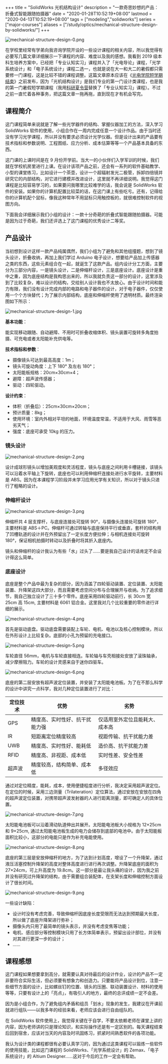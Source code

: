 +++
title = "SolidWorks 光机结构设计"
description = "一款奇思妙想的产品：折叠式智能跟随拍摄器"
date = "2020-01-28T10:52:19+08:00"
lastmod = "2020-04-13T10:52:19+08:00"
tags = ["modeling","solidworks"]
series = ["major-courses"]
aliases = ["/study/optics/mechanical-structure-design-by-solidworks/"]
+++

![mechanical-structure-design-0.png](/images/mechanical-structure-design-0.png)

在学校里经常有学弟向我咨询学院开设的一些设计课程的相关内容，所以我觉得有必要写几篇文章详细展示一下课程的内容、难度以及我的感想。我看到 2019 级本科生培养方案中，已经把「专业认知实习」课程并入了「光电导论」课程，「光学系统设计」和「电子系统设计」课程二选一，也就是说在大一和大二的暑假都只需要修一门课程，这是比较不错的课程调整。这篇文章原本应该在《[光电学院短学期结束](/study/optics/opt-short-term-2019/)》之前发布，因为「光机结构设计」是我们专业的第一门设计类课程，也是我的第一门暑假短学期课程（我用[科研夏令营](/life/school/science-summer-camp-in-japan/)替换了「专业认知实习」课程）。不过之前一直忙着各种事务，把这篇文章一拖再拖，直到现在才有机会写完。

## 课程简介

这门课程简单来说就是了解一些光学器件的结构、掌握仪器加工的方法，深入学习 SolidWorks 软件的使用，小组合作在一周内完成任意一个设计作品。由于当时还没有学习光学课程，所以并没有要求必须设计光学仪器。但是设计出来的产品要有技术指标和参数说明、工程图纸、应力分析、成本估算等等一个产品基本具备的东西。

这门课的上课时间是在 9 月份开学前。当大一的小伙伴们入学军训的时候，我们就在学校机房里进行上课。在设计该项产品之前，还会有一系列的软件基础教学、小型的课堂练习，比如设计一个茶壶，设计一个超辐射发光二极管，拆卸四倍镜并研究它的内部结构，对它进行建模并改进设计，这里就不再详细说明。我觉得这门课程是比较容易学习的，如果要问我哪里比较难学的话，我会说是 SolidWorks 软件的安装。如果你的计算机配置比较菜的话，在这门课上有些吃亏。还有，记得给你的计算机配个鼠标，像我这种常年不用鼠标只用触控板的，就很难控制软件的视图方向。

下面我会详细展示我们小组的设计：一款十分奇葩的折叠式智能跟随拍摄器。可能是因为过于奇葩，我们还评选上了这门课程的优秀设计二等奖。

## 产品设计

当初想到设计这样一款产品纯属偶然，我们小组为了避免和其他组撞题，想到了镜头设计，折叠收纳，再加上我们学过 Arduino 电子设计，想要给产品加上传感器之类的东西，这些元素组合在一起，就诞生了这款产品。组内设计分工方面，主要分为三部分内容，一是镜头设计，二是伸缩杆设计，三是底座设计。底座设计是重中之重，因为底座结构是我构思出来的，所以我就负责这一部分的设计，这里涉及到了比较复杂，难以设计的结构，交给别人设计我也不太放心。由于设计时间和能力有限，我们没有设计完成内部的电路和电子器件的设计，对于电子器件，仅仅使用一个个方块替代；为了展示内部结构，底座和伸缩杆使用了透明材质。最终渲染图如下所示：

![mechanical-structure-design-1.jpg](/images/mechanical-structure-design-1.jpg)

**基本功能**：

能实现移动跟随、自动避障、不用时可折叠收缩体积、镜头装置可旋转多角度拍摄、可充电或者太阳能补充供电等。

**技术指标和参数**：

+ 摄像镜头可达到最高高度：1m；
+ 镜头可旋动角度：上下 180° 及左右 180°；
+ 太阳能板规格：20cm×30cm×4；
+ 避障：超声波传感器；
+ 驱动：四轮驱动。

**设计约束**：

+ 体积（折叠后）：25cm×30cm×20cm；
+ 预计质量：8kg；
+ 使用环境：室内外相对平坦的地面，环境温度常温，不适用于大风、雨雪等恶劣天气；
+ 强度：底座可承受 10kg 的压力。

### 镜头设计

![mechanical-structure-design-2.png](/images/mechanical-structure-design-2.png "镜头")

设计成球形镜头以增加美观度和灵活程度，镜头与底座之间利用卡槽链接，该镜头可以沿着水平轴上下旋转，底座也可以利用伸缩杆连接处进行水平旋转，主要材料是 ABS。因为在本课程学习阶段并未学习应用光学有关知识，所以对于镜头只进行了粗略的设计。

### 伸缩杆设计

![mechanical-structure-design-3.png](/images/mechanical-structure-design-3.png "伸缩杆")

伸缩杆共 4 层支撑杆，与底座连接处可旋转 90°，与摄像头连接处可旋转 180°，主要材料是 ABS＋PC。伸缩杆可通过转轴与底座保持平行或垂直，套杆的结构用了凹槽轨道的设计并在外预留出了一定长度方便拉伸；与相机连接处可旋转 180°，保证相机拍摄时转动以及折叠时将其折入底座内。

镜头和伸缩杆的设计我认为有些「水」过头了……要是我自己设计的话肯定不会设计得这么简单。

### 底座设计

底座是整个产品中最为复杂的部分，因为涵盖了四轮驱动装置、定位装置、太阳能装置、升降架这四大部分，而且需要考虑空间分布与合理展开与收纳。为了追求细节，我自己独立设计了三十多个零件。底座采用四轮驱动前行，长 30cm 宽 25cm 高 15cm, 主要材料是 6061 铝合金。这里我对几个比较重要的零件进行详细的展示。

![mechanical-structure-design-4.png](/images/mechanical-structure-design-4.png "底座零件")

首先是驱动底盘。驱动底盘需要装配上车轮、电机、电池以及核心控制模块，所以在外形设计上比较复杂。底部的小孔为预留的充电接口。

![mechanical-structure-design-5.png](/images/mechanical-structure-design-5.png "驱动底盘")

车轮直径 56mm，电机与车轮直接相连。车轮轴与车壳相接处安放了滚珠轴承，减少摩擦阻力。车轮的设计灵感来自于迷你四驱车。

![mechanical-structure-design-6.png](/images/mechanical-structure-design-6.png "车轮")

底座的第二层安放有超声波定位装置，并安装了太阳能电池板。为了在不那么科学的设计中讲究一点科学，我对几种定位装置进行了对比：

| 定位技术 |             优势             |             劣势            |
|---------|------------------------------|-----------------------------|
|   GPS   | 精度高、实时性好、抗干扰能力强 | 仅适用室外定位且能耗大、成本高 |
|   IR    |       短距离定位精度较高      |     视距传输、抗干扰能力差    |
|   UWB   |    精度高、实时性好、能耗低    |      造价高、抗干扰能力差     |
|   RFID  |     精度高、非视距、成本低     |       实时性差、安全性差     |
|  超声波  |   精度较高，结构简单、成本低   |            多径效应         |

通过对定位精度，能耗，成本，使用便捷程度进行分析，我决定采用超声波定位。在定位的时候，采用三边测量（Trilateration）定位算法，通过安放在安放在四角的超声波定位装置，对携带超声波发射器的人进行距离测量，即可确定人的具体位置。

![mechanical-structure-design-7.png](/images/mechanical-structure-design-7.png "超声波定位模块")

太阳能电池板可以沿着滑动轨道伸出并展开。太阳能电池板大小规格为 12×25cm 和 9×25cm, 通过太阳能电池板生成的电力会储存到底部的电池中。由于太阳能板面积比较小，这部分的电能只是作为补充电能使用。

![mechanical-structure-design-8.png](/images/mechanical-structure-design-8.png "太阳能电池板")

底座的第三层是安放伸缩杆的地方，为了达到计划高度，增设了一个升降架，通过液压活塞控制升降架的高度对整体高度进行进行再次调整。升降架底座的面积为 27×24cm，可上升高度为 19.8cm。这一部分是最让我头痛的设计，因为我之前并没有研究过升降架的结构，由于需要组合装配体，在支架长度和伸缩控制方面设计了很长时间。

![mechanical-structure-design-9.png](/images/mechanical-structure-design-9.png "升降架")

一些设计缺陷：

+ 设计时没有考虑完善，导致伸缩杆因底座长度受限而无法达到预期最大长度，所以做了底座升降架进行弥补；
+ 摄像头内只用了最简单的镜头表示，并没有考虑变焦等功能；
+ 电机、感应部分等控制模块只用了长方体简单表示，预留出设计部位，并没有对其进行更深一步的设计；
+ ……

## 课程感想

这门课程如果想要拿到高分，就需要认真对待最后的设计作业，设计的产品不一定非要符合实际生活，但必须要有想象力和创造力。只要能将产品设计到位，注意一些细节方面的设计，比如螺丝钉的位置、镜头的压圈、联动装置设计、材料的使用等等，只要有设计上的「亮点」，有吸引人的地方，最终的总评成绩一定不会差。

因为是小组合作，为了避免组内矛盾和组员「划水」现象的发生，我建议在开课前就进行组队——以我多年的经验来看，老师应该会进行自由组队的。

在 SolidWorks 软件使用上，我觉得关键在于自学，不要太依赖老师在课堂上讲的内容，因为老师讲的只是理论知识，和实际操作还是有一定区别的。每天课程结束后回到宿舍，应该对当天的内容及时巩固练习，抓紧时间熟悉软件的各项功能。

我认为设计类的课程都很有必要认真学习的，因为通过这类课程可以锻炼一些软件的使用技能，比如这门课程的 SolidWorks、「光学系统设计」的 Zemax、「电子系统设计」的 Altium Designer……这对于今后的工作一定会有帮助。